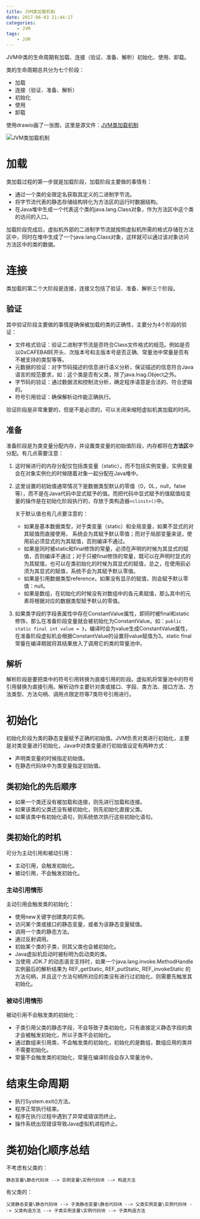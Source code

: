 ```yaml
---
title: JVM类加载机制
date: 2017-06-03 21:44:17
categories: 
	- JVM
tags:
	- JVM
---
```


JVM中类的生命周期有加载、连接（验证、准备、解析）初始化、使用、卸载。

<!--more-->

类的生命周期总共分为七个阶段：

- 加载
- 连接（验证、准备、解析）
- 初始化
- 使用
- 卸载

使用drawio画了一张图，这里是源文件：[JVM类加载机制](JVM类加载机制.drawio)

![JVM类加载机制](JVM类加载机制.png)

# 加载

类加载过程的第一步就是加载阶段，加载阶段主要做的事情有：

- 通过一个类的全限定名获取其定义的二进制字节流。
- 将字节流代表的静态存储结构转化为方法区的运行时数据结构。
- 在Java堆中生成一个代表这个类的java.lang.Class对象，作为方法区中这个类的访问的入口。

加载阶段完成后，虚拟机外部的二进制字节流就按照虚拟机所需的格式存储在方法区中，同时在堆中生成了一个java.lang.Class对象，这样就可以通过该对象访问方法区中的类的数据。

# 连接

类加载的第二个大阶段是连接，连接又包括了验证、准备、解析三个阶段。

## 验证

其中验证阶段主要做的事情是确保被加载的类的正确性，主要分为4个阶段的验证：

- 文件格式验证：验证二进制字节流是否符合Class文件格式的规范。例如是否以0xCAFEBABE开头、次版本号和主版本号是否正确、常量池中常量是否有不被支持的类型等等。
- 元数据的验证：对字节码描述的信息进行语义分析，保证描述的信息符合Java语言的规范要求，如：这个类是否有父类，除了java.lnag.Object之外。
- 字节码的验证：通过数据流和控制流分析，确定程序语意是合法的、符合逻辑的。
- 符号引用验证：确保解析动作能正确执行。

验证阶段是非常重要的，但是不是必须的，可以关闭来缩短虚拟机类加载的时间。

## 准备

准备阶段是为类变量分配内存，并设置类变量的初始值阶段，内存都将在**方法区**中分配。有几点需要注意：

1. 这时候进行的内存分配仅包括类变量（static），而不包括实例变量，实例变量会在对象实例化的时候随着对象一起分配在Java堆中。

2. 这里设置的初始值通常情况下是数据类型默认的零值（0，0L，null，false等），而不是在Java代码中显式赋予的值。而把代码中显式赋予的值赋值给变量的操作是在初始化阶段执行的，存放于类构造器`<clinit>()`中。

   关于默认值也有几点要注意的：

   - 如果是基本数据类型，对于类变量（static）和全局变量，如果不显式的对其赋值而直接使用， 系统会为其赋予默认零值；而对于局部变量来说，使用前必须显式的为其赋值，否则编译不通过。
   - 如果是同时被static和final修饰的常量，必须在声明的时候为其显式的赋值，否则编译不通过；对于只被final修饰的常量，既可以在声明时显式的为其赋值，也可以在类初始化的时候为其显式的赋值，总之，在使用前必须为其显式的赋值，系统不会为其赋予默认零值。
   - 如果是引用数据类型reference，如果没有显示的赋值，则会赋予默认零值：null。
   - 如果是数组，在初始化的时候没有对数组中的各元素赋值，那么其中的元素将根据对应的数据类型赋予默认的零值。

3. 如果类字段的字段表属性中存在ConstantValue属性，即同时被final和static修饰，那么在准备阶段变量就会被初始化为ConstantValue。如：`public static final int value = 3`，编译时会为value生成ConstantValue属性，在准备阶段虚拟机会根据ConstantValue的设置将value赋值为3。static final常量在编译期就将其结果放入了调用它的类的常量池中。

## 解析

解析阶段是要把类中的符号引用转换为直接引用的阶段。虚拟机将常量池中的符号引用替换为直接引用。解析动作主要针对类或接口、字段、类方法、接口方法、方法类型、方法句柄、调用点限定符等7类符号引用进行。

# 初始化

初始化阶段为类的静态变量赋予正确的初始值。JVM负责对类进行初始化，主要是对类变量进行初始化，Java中对类变量进行初始值设定有两种方式：

- 声明类变量的时候指定初始值。
- 在静态代码块中为类变量指定初始值。

## 类初始化的先后顺序

- 如果一个类还没有被加载和连接，则先进行加载和连接。
- 如果该类的父类还没有被初始化，则先初始化直接父类。
- 如果该类中有初始化语句，则系统依次执行这些初始化语句。

## 类初始化的时机

可分为主动引用和被动引用：

- 主动引用，会触发初始化。
- 被动引用，不会触发初始化。

### 主动引用情形

主动引用会触发类的初始化：

- 使用new关键字创建类的实例。
- 访问某个类或接口的静态变量，或者为该静态变量赋值。
- 调用一个类的静态方法。
- 通过反射调用。
- 初始某个类的子类，则其父类也会被初始化。
- Java虚拟机启动时被标明为启动类的类。
- 当使用 JDK.7 的动态语言支持时，如果一个java.lang.invoke.MethodHandle 实例最后的解析结果为 REF_getStatic, REF_putStatic, REF_invokeStatic 的方法句柄，并且这个方法句柄所对应的类没有进行过初始化，则需要先触发其初始化。

### 被动引用情形

被动引用不会触发类的初始化：

- 子类引用父类的静态字段，不会导致子类初始化，只有直接定义静态字段的类才会被触发初始化，所以子类不会初始化。
- 通过数组来引用类，不会触发类的初始化，初始化的是数组，数组应用的类并不需要初始化。
- 常量不会触发类的初始化，常量在编译阶段会存入常量池中。

# 结束生命周期

- 执行System.exit()方法。
- 程序正常执行结束。
- 程序在执行过程中遇到了异常或错误而终止。
- 操作系统出现错误导致Java虚拟机进程终止。

# 类初始化顺序总结

不考虑有父类的：

```
静态变量\静态代码块 --> 实例变量\实例代码块 --> 构造方法
```

有父类的：

```
父类静态变量\静态代码块 --> 子类静态变量\静态代码块 --> 父类实例变量\实例代码块 --> 父类构造方法 --> 子类实例变量\实例代码块 --> 子类构造方法
```

